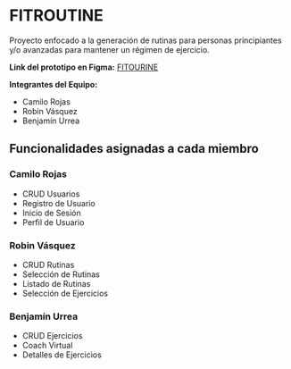 # FITROUTINE

Proyecto enfocado a la generación de rutinas para personas principiantes y/o avanzadas para mantener un régimen de ejercicio.

**Link del prototipo en Figma:** [FITOURINE](https://www.figma.com/design/iaEpbRiCy3g22NkQd2RBSm/Proyecto-y-Aplicacion-Editable?node-id=0-1&t=9Fa0pGguQDwxwcyJ-1)

**Integrantes del Equipo:**

- Camilo Rojas
- Robin Vásquez
- Benjamín Urrea

## Funcionalidades asignadas a cada miembro

### Camilo Rojas

- CRUD Usuarios
- Registro de Usuario
- Inicio de Sesión
- Perfil de Usuario

### Robin Vásquez

- CRUD Rutinas
- Selección de Rutinas
- Listado de Rutinas
- Selección de Ejercicios

### Benjamín Urrea

- CRUD Ejercicios
- Coach Virtual
- Detalles de Ejercicios
